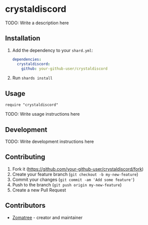 # crystaldiscord

TODO: Write a description here

## Installation

1. Add the dependency to your `shard.yml`:

   ```yaml
   dependencies:
     crystaldiscord:
       github: your-github-user/crystaldiscord
   ```

2. Run `shards install`

## Usage

```crystal
require "crystaldiscord"
```

TODO: Write usage instructions here

## Development

TODO: Write development instructions here

## Contributing

1. Fork it (<https://github.com/your-github-user/crystaldiscord/fork>)
2. Create your feature branch (`git checkout -b my-new-feature`)
3. Commit your changes (`git commit -am 'Add some feature'`)
4. Push to the branch (`git push origin my-new-feature`)
5. Create a new Pull Request

## Contributors

- [Zomatree](https://github.com/your-github-user) - creator and maintainer
